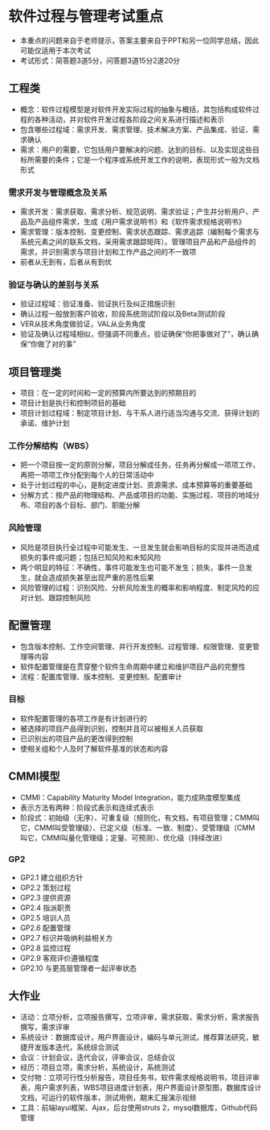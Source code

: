 # 软件过程与管理考试重点

* 本重点的问题来自于老师提示，答案主要来自于PPT和另一位同学总结，因此可能仅适用于本次考试
* 考试形式：简答题3道5分，问答题3道15分2道20分

## 工程类

* 概念：软件过程模型是对软件开发实际过程的抽象与概括，其包括构成软件过程的各种活动，并对软件开发过程各阶段之间关系进行描述和表示
* 包含哪些过程域：需求开发、需求管理、技术解决方案、产品集成、验证、需求确认
* 需求：用户的需要，它包括用户要解决的问题、达到的目标、以及实现这些目标所需要的条件；它是一个程序或系统开发工作的说明，表现形式一般为文档形式

### 需求开发与管理概念及关系

* 需求开发：需求获取、需求分析、规范说明、需求验证；产生并分析用户、产品及产品组件需求，生成《用户需求说明书》和《软件需求规格说明书》
* 需求管理：版本控制、变更控制、需求状态跟踪、需求追踪（编制每个需求与系统元素之间的联系文档，采用需求跟踪矩阵）。管理项目产品和产品组件的需求，并识别需求与项目计划和工作产品之间的不一致项
* 前者从无到有，后者从有到优

### 验证与确认的差别与关系

* 验证过程域：验证准备、验证执行及纠正措施识别
* 确认过程一般放到客户验收，阶段系统测试阶段以及Beta测试阶段
* VER从技术角度做验证，VAL从业务角度
* 验证及确认过程域相似，但强调不同重点，验证确保“你把事做对了”，确认确保“你做了对的事”

## 项目管理类

* 项目：在一定的时间和一定的预算内所要达到的预期目的
* 项目计划是执行和控制项目的基础
* 项目计划过程域：制定项目计划、与干系人进行适当沟通与交流、获得计划的承诺、维护计划

### 工作分解结构（WBS）

* 把一个项目按一定的原则分解，项目分解成任务，任务再分解成一项项工作，再把一项项工作分配到每个人的日常活动中
* 处于计划过程的中心，是制定进度计划、资源需求、成本预算等的重要基础
* 分解方式：按产品的物理结构、产品或项目的功能、实施过程、项目的地域分布、项目的各个目标、部门、职能分解

### 风险管理

* 风险是项目执行全过程中可能发生、一旦发生就会影响目标的实现并进而造成损失的事件或问题；包括已知风险和未知风险
* 两个明显的特征：不确性，事件可能发生也可能不发生；损失，事件一旦发生，就会造成损失甚至出现严重的恶性后果
* 风险管理的过程：识别风险、分析风险发生的概率和影响程度、制定风险的应对计划、跟踪控制风险

## 配置管理

* 包含版本控制、工作空间管理、并行开发控制、过程管理、权限管理、变更管理等内容
* 软件配置管理是在贯穿整个软件生命周期中建立和维护项目产品的完整性
* 流程：配置库管理、版本控制、变更控制、配置审计

### 目标

* 软件配置管理的各项工作是有计划进行的
* 被选择的项目产品得到识别，控制并且可以被相关人员获取
* 已识别出的项目产品的更改得到控制
* 使相关组和个人及时了解软件基准的状态和内容

## CMMI模型

* CMMI：Capability Maturity Model Integration，能力成熟度模型集成
* 表示方法有两种：阶段式表示和连续式表示
* 阶段式：初始级（无序）、可重复级（规则化，有文档，有项目管理；CMM叫它，CMMI叫受管理级）、已定义级（标准、一致、制度）、受管理级（CMM叫它，CMMI叫量化管理级；定量、可预测）、优化级（持续改进）

### GP2

* GP2.1 建立组织方针
* GP2.2 策划过程
* GP2.3 提供资源
* GP2.4 指派职责
* GP2.5 培训人员
* GP2.6 配置管理
* GP2.7 标识并吸纳利益相关方
* GP2.8 监控过程
* GP2.9 客观评价遵循程度
* GP2.10 与更高层管理者一起评审状态

## 大作业

* 活动：立项分析，立项报告撰写，立项评审，需求获取，需求分析，需求报告撰写，需求评审
* 系统设计：数据库设计，用户界面设计，编码与单元测试，推荐算法研究，敏捷开发版本迭代，系统综合测试
* 会议：计划会议，迭代会议，评审会议，总结会议
* 经历：项目立项，需求分析，系统设计，系统测试
* 交付物：立项可行性分析报告，项目任务书，软件需求规格说明书，项目评审表，用户需求列表，WBS项目进度计划表，用户界面设计原型图，数据库设计文档，可运行的软件版本，测试用例，期末汇报演示视频
* 工具：前端layui框架、Ajax，后台使用struts 2，mysql数据库，Github代码管理
